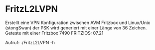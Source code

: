 # FritzL2LVPN
Erstellt eine VPN Konfiguration zwischen AVM Fritzbox und Linux/Unix (stongSwan)
der PSK wird generiert mit einer Länge von 36 Zeichen.
Geteste mit einer Fritzbox 7490 FRITZ!OS: 07.21

Aufruf:
./FritzL2LVPN -h
